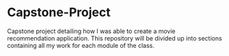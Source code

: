 # Capstone-Project

Capstone project detailing how I was able to create a movie recommendation application. This repository will be divided up into sections containing all my work for each module of the class.
